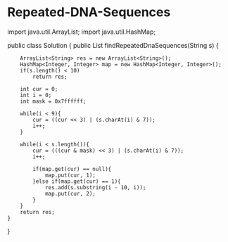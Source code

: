 # Repeated-DNA-Sequences

import java.util.ArrayList;
import java.util.HashMap;

public class Solution {
	public List<String> findRepeatedDnaSequences(String s) {

        ArrayList<String> res = new ArrayList<String>();
        HashMap<Integer, Integer> map = new HashMap<Integer, Integer>();
        if(s.length() < 10)
        	return res;

        int cur = 0;
        int i = 0;
        int mask = 0x7ffffff;

        while(i < 9){
        	cur = ((cur << 3) | (s.charAt(i) & 7));
        	i++;
        }

        while(i < s.length()){
        	cur = (((cur & mask) << 3) | (s.charAt(i) & 7));
        	i++;

        	if(map.get(cur) == null){
        		map.put(cur, 1);
        	}else if(map.get(cur) == 1){
        		res.add(s.substring(i - 10, i));
        		map.put(cur, 2);
        	}
        }
        return res;
    }
}
